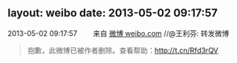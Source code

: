 layout: weibo
date: 2013-05-02 09:17:57
---
2013-05-02 09:17:57  &nbsp;&nbsp;&nbsp;&nbsp;&nbsp;&nbsp; 来自 <a href="http://weibo.com/" rel="nofollow">微博 weibo.com</a>
//@王利芬: 转发微博
>  抱歉，此微博已被作者删除。查看帮助：http://t.cn/Rfd3rQV
